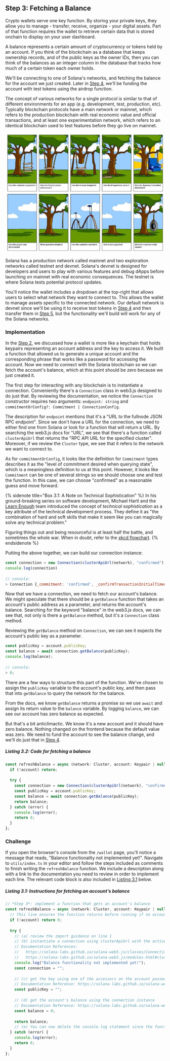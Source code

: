 ## Step 3: Fetching a Balance

Crypto wallets serve one key function. By storing your private keys, they allow you to manage - transfer, receive, organize - your digital assets. Part of that function requires the wallet to retrieve certain data that is stored onchain to display on your user dashboard.

A balance represents a certain amount of cryptocurrency or tokens held by an account. If you think of the blockchain as a database that keeps ownership records, and of the public keys as the owner IDs, then you can think of the balances as an integer column in the database that tracks how much of a certain token each owner holds.

We'll be connecting to one of Solana's networks, and fetching the balance for the account we just created. Later in [Step 4](https://learn.figment.io/tutorials/solana-wallet-step-4), we'll be funding the account with test tokens using the airdrop function.

The concept of various networks for a single protocol is similar to that of different environments for an app (e.g. development, test, production, etc). Typically blockchain protocols have a main network or mainnet, which refers to the production blockchain with real economic value and official transactions, and at least one experimentation network, which refers to an identical blockchain used to test features before they go live on mainnet.

![Figure 4: It's always important to test on devnet before deploying on mainnet](https://raw.githubusercontent.com/dgamboa/writing-stage/main/public/consultant.jpeg)

Solana has a production network called mainnet and two exploration networks called testnet and devnet. Solana's devnet is designed for developers and users to play with various features and debug dApps before launching on mainnet with real economic consequences. The testnet is where Solana tests potential protocol updates.

You'll notice the wallet includes a dropdown at the top-right that allows users to select what network they want to connect to. This allows the wallet to manage assets specific to the connected network. Our default network is devnet since we'll be using it to receive test tokens in [Step 4](https://learn.figment.io/tutorials/solana-wallet-step-4) and then transfer them in [Step 5](https://learn.figment.io/tutorials/solana-wallet-step-5), but the functionality we'll build will work for any of the Solana networks.

### Implementation

In the [Step 2](https://learn.figment.io/tutorials/solana-wallet-step-2), we discussed how a wallet is more like a keychain that holds keypairs representing an account address and the key to access it. We built a function that allowed us to generate a unique account and the corresponding phrase that works like a password for accessing the account. Now we need to connect with the Solana blockchain so we can fetch the account's balance, which at this point should be zero because we just created it.

The first step for interacting with any blockchain is to instantiate a connection. Conveniently there's a `Connection` class in web3.js designed to do just that. By reviewing the documentation, we notice the `Connection` constructor requires two arguments: `endpoint: string` and `commitmentOrConfig?: Commitment | ConnectionConfig`.

The description for `endpoint` mentions that it's a "URL to the fullnode JSON RPC endpoint". Since we don't have a URL for the connection, we need to either find one from Solana or look for a function that will return a URL. By searching the web3.js docs for "URL", we see that there's a function called `clusterApiUrl` that returns the "RPC API URL for the specified cluster". Moreover, if we review the `Cluster` type, we see that it refers to the network we want to connect to.

As for `commitmentOrConfig`, it looks like the definition for `Commitment` types describes it as the "level of commitment desired when querying state", which is a meaningless definition to us at this point. However, it looks like `Commitment` can be one of several strings so we should choose one and test the function. In this case, we can choose "confirmed" as a reasonable guess and move forward.

{% sidenote title="Box 3.1: A Note on Technical Sophistication" %}
In his ground-breaking series on software development, Michael Hartl and the [Learn Enough](https://www.learnenough.com/) team introduced the concept of _technical sophistication_ as a key attribute of the technical development process. They define it as "the combination of hard and soft skills that make it seem like you can magically solve any technical problem."

Figuring things out and being resourceful is at least half the battle, and sometimes the whole war. When in doubt, refer to the [xkcd flowchart](https://m.xkcd.com/627/).
{% endsidenote %}

Putting the above together, we can build our connection instance:

```javascript
const connection = new Connection(clusterApiUrl(network), "confirmed");
console.log(connection)

// console:
> Connection {_commitment: 'confirmed', _confirmTransactionInitialTimeout: undefined, _rpcEndpoint: 'https://api.devnet.solana.com', _rpcWsEndpoint: 'wss://api.devnet.solana.com/', _rpcClient: ClientBrowser, …}
```

Now that we have a connection, we need to fetch our account's balance. We might speculate that there should be a `getBalance` function that takes an account's public address as a parameter, and returns the account's balance. Searching for the keyword "balance" in the web3.js docs, we can see that, not only is there a `getBalance` method, but it's a `Connection` class method.

Reviewing the `getBalance` method on `Connection`, we can see it expects the account's public key as a parameter.

```javascript
const publicKey = account.publicKey;
const balance = await connection.getBalance(publicKey);
console.log(balance);

// console:
> 0;
```

There are a few ways to structure this part of the function. We've chosen to assign the `publicKey` variable to the account's public key, and then pass that into `getBalance` to query the network for the balance.

From the docs, we know `getBalance` returns a promise so we use `await` and assign its return value to the `balance` variable. By logging `balance`, we can see our account has zero balance as expected.

But that's a bit anticlimactic. We know it's a new account and it should have zero balance. Nothing changed on the frontend because the default value was zero. We need to fund the account to see the balance change, and we'll do just that in [Step 4](https://learn.figment.io/tutorials/solana-wallet-step-4).

##### _Listing 3.2: Code for fetching a balance_
```javascript
const refreshBalance = async (network: Cluster, account: Keypair | null) => {
  if (!account) return;

  try {
    const connection = new Connection(clusterApiUrl(network), "confirmed");
    const publicKey = account.publicKey;
    const balance = await connection.getBalance(publicKey);
    return balance;
  } catch (error) {
    console.log(error);
    return 0;
  }
};
```

### Challenge

If you open the browser's console from the `/wallet` page, you'll notice a message that reads, "Balance functionality not implemented yet!". Navigate to `utils/index.ts` in your editor and follow the steps included as comments to finish writing the `refreshBalance` function. We include a description along with a link to the documentation you need to review in order to implement each line. The relevant code block is also included in [Listing 3.1](#listing-31-instructions-for-fetching-an-accounts-balance) below.

##### _Listing 3.1: Instructions for fetching an account's balance_
```javascript
// *Step 3*: implement a function that gets an account's balance
const refreshBalance = async (network: Cluster, account: Keypair | null) => {
  // This line ensures the function returns before running if no account has been set
  if (!account) return 0;

  try {
    // (a) review the import guidance on line 1
    // (b) instantiate a connection using clusterApiUrl with the active network passed in as an argument
    // Documentation References:
    //   https://solana-labs.github.io/solana-web3.js/classes/Connection.html
    //   https://solana-labs.github.io/solana-web3.js/modules.html#clusterApiUrl
    console.log("Balance functionality not implemented yet!");
    const connection = "";

    // (c) get the key using one of the accessors on the account passed in as an argument
    // Documentation Reference: https://solana-labs.github.io/solana-web3.js/classes/Keypair.html
    const publicKey = "";

    // (d) get the account's balance using the connection instance
    // Documentation Reference: https://solana-labs.github.io/solana-web3.js/classes/Connection.html
    const balance = 0;

    return balance;
    // (e) You can now delete the console.log statement since the function is implemented!
  } catch (error) {
    console.log(error);
    return 0;
  }
};
```
